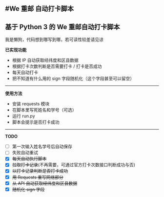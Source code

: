 #We 重邮 自动打卡脚本
------
基于 Python 3 的 We 重邮自动打卡脚本
------

我是懒狗，代码想到哪写到哪，若可读性较差请见谅

**已实现功能**
* 根据 IP 自动获取经纬度和区县数据
* 根据打卡次数判断是否需要打卡 / 打卡是否成功
* 每天自动打卡
* 把不知道有什么用的 sign 字段随机化（这个字段甚至可以留空）

------
**使用方法**
* 安装 requests 模块
* 在脚本里写死姓名和学号（可选）
* 运行 run.py
* 脚本会提示是否打卡成功

------
**TODO**
- [ ] 第一次输入姓名学号后自动保存
- [ ] 失败自动重试
- [x] ~~每天自动执行脚本~~
- [x] ~~拉取打卡记录~~(不再需要，可通过官方打卡次数接口判断成功与否)
- [x] ~~以打卡记录判断是否打卡成功~~
- [x] ~~用 Requests 重写网络部分~~
- [x] ~~从 API 自动获取经纬度和区县数据~~
- [X] ~~随机化 sign 字段~~
